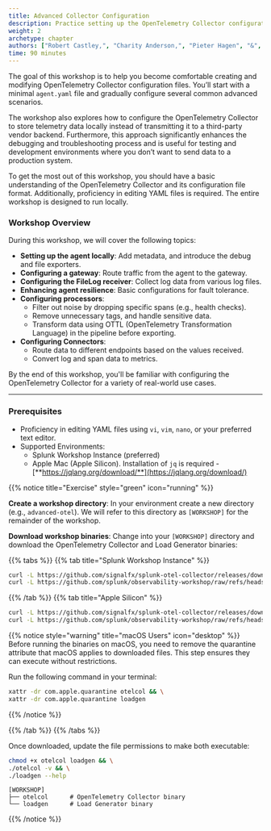 ```yaml
---
title: Advanced Collector Configuration
description: Practice setting up the OpenTelemetry Collector configuration from scratch and go though several advanced configuration scenarios's.
weight: 2
archetype: chapter
authors: ["Robert Castley,", "Charity Anderson,", "Pieter Hagen", "&", "Geoff Higginbottom"]
time: 90 minutes
---
```


The goal of this workshop is to help you become comfortable creating and modifying OpenTelemetry Collector configuration files. You’ll start with a minimal `agent.yaml` file and gradually configure several common advanced scenarios.

The workshop also explores how to configure the OpenTelemetry Collector to store telemetry data locally instead of transmitting it to a third-party vendor backend. Furthermore, this approach significantly enhances the debugging and troubleshooting process and is useful for testing and development environments where you don’t want to send data to a production system.

To get the most out of this workshop, you should have a basic understanding of the OpenTelemetry Collector and its configuration file format. Additionally, proficiency in editing YAML files is required. The entire workshop is designed to run locally.

### Workshop Overview

During this workshop, we will cover the following topics:

- **Setting up the agent locally**: Add metadata, and introduce the debug and file exporters.
- **Configuring a gateway**: Route traffic from the agent to the gateway.
- **Configuring the FileLog receiver**: Collect log data from various log files.
- **Enhancing agent resilience**: Basic configurations for fault tolerance.
- **Configuring processors**:
  - Filter out noise by dropping specific spans (e.g., health checks).
  - Remove unnecessary tags, and handle sensitive data.
  - Transform data using OTTL (OpenTelemetry Transformation Language) in the pipeline before exporting.
- **Configuring Connectors**:
  - Route data to different endpoints based on the values received.
  - Convert log and span data to metrics.

By the end of this workshop, you'll be familiar with configuring the OpenTelemetry Collector for a variety of real-world use cases.

---

### Prerequisites

- Proficiency in editing YAML files using `vi`, `vim`, `nano`, or your preferred text editor.
- Supported Environments:
  - Splunk Workshop Instance (preferred)
  - Apple Mac (Apple Silicon). Installation of `jq` is required - [**https://jqlang.org/download/**](https://jqlang.org/download/)

{{% notice title="Exercise" style="green" icon="running" %}}

**Create a workshop directory**: In your environment create a new directory (e.g., `advanced-otel`). We will refer to this directory as `[WORKSHOP]` for the remainder of the workshop.

**Download workshop binaries**: Change into your `[WORKSHOP]` directory and download the OpenTelemetry Collector and Load Generator binaries:

{{% tabs %}}
{{% tab title="Splunk Workshop Instance" %}}

```bash
curl -L https://github.com/signalfx/splunk-otel-collector/releases/download/v{{< otel-version >}}/otelcol_linux_amd64 -o otelcol && \
curl -L https://github.com/splunk/observability-workshop/raw/refs/heads/main/workshop/ninja/advanced-otel/loadgen/build/loadgen-linux-amd64 -o loadgen
```

{{% /tab %}}
{{% tab title="Apple Silicon" %}}

```bash
curl -L https://github.com/signalfx/splunk-otel-collector/releases/download/v{{< otel-version >}}/otelcol_darwin_arm64 -o otelcol && \
curl -L https://github.com/splunk/observability-workshop/raw/refs/heads/main/workshop/ninja/advanced-otel/loadgen/build/loadgen-darwin-arm64 -o loadgen
```

{{% notice style="warning" title="macOS Users" icon="desktop" %}}
Before running the binaries on macOS, you need to remove the quarantine attribute that macOS applies to downloaded files. This step ensures they can execute without restrictions.

Run the following command in your terminal:

```bash { title="Remove Quarantine Attribute"}
xattr -dr com.apple.quarantine otelcol && \
xattr -dr com.apple.quarantine loadgen
```

{{% /notice %}}

{{% /tab %}}
{{% /tabs %}}

<!--
| Platform                         | OpenTelemetry Collector | Load Generator |
|----------------------------------|-------------------------|----------------|
|  Apple Mac (Apple Silicon)   | **[otelcol_darwin_arm64](https://github.com/signalfx/splunk-otel-collector/releases/download/v0.117.0/otelcol_darwin_arm64)** | [**loadgen_darwin_arm64**](https://github.com/splunk/observability-workshop/raw/refs/heads/main/workshop/ninja/advanced-otel/loadgen/build/loadgen-darwin-arm64) |
|  Apple Mac (Intel)           | **[otelcol_darwin_amd64](https://github.com/signalfx/splunk-otel-collector/releases/download/v0.117.0/otelcol_darwin_amd64)** | [**loadgen_darwin_amd64**](https://github.com/splunk/observability-workshop/raw/refs/heads/main/workshop/ninja/advanced-otel/loadgen/build/loadgen-darwin-amd64)|
|  Linux (AMD/64)              |**[otelcol_linux_amd64](https://github.com/signalfx/splunk-otel-collector/releases/download/v0.117.0/otelcol_linux_amd64)** | [**loadgen_linux_amd64**](https://github.com/splunk/observability-workshop/raw/refs/heads/main/workshop/ninja/advanced-otel/loadgen/build/loadgen-linux-amd64)|
|  Linux (ARM/64)              |**[otelcol_linux_arm64](https://github.com/signalfx/splunk-otel-collector/releases/download/v0.117.0/otelcol_linux_arm64)** | [**loadgen_linux_arm64**](https://github.com/splunk/observability-workshop/raw/refs/heads/main/workshop/ninja/advanced-otel/loadgen/build/loadgen-linux-arm64)|
-->

Once downloaded, update the file permissions to make both executable:

```bash { title="Update File Permissions"}
chmod +x otelcol loadgen && \
./otelcol -v && \
./loadgen --help
```

```text { title="Initial Directory Structure" }
[WORKSHOP]
├── otelcol      # OpenTelemetry Collector binary
└── loadgen      # Load Generator binary
```

<!--
{{% notice note %}}
Having access to [**jq**](https://jqlang.org/download/) is recommended (installed by default on Splunk workshop instances). This lightweight command-line tool helps process and format JSON data, making it easier to inspect traces, metrics, and logs from the OpenTelemetry Collector.
{{% /notice %}}
-->
{{% /notice %}}
